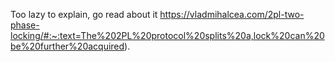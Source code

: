 Too lazy to explain, go read about it https://vladmihalcea.com/2pl-two-phase-locking/#:~:text=The%202PL%20protocol%20splits%20a,lock%20can%20be%20further%20acquired).

